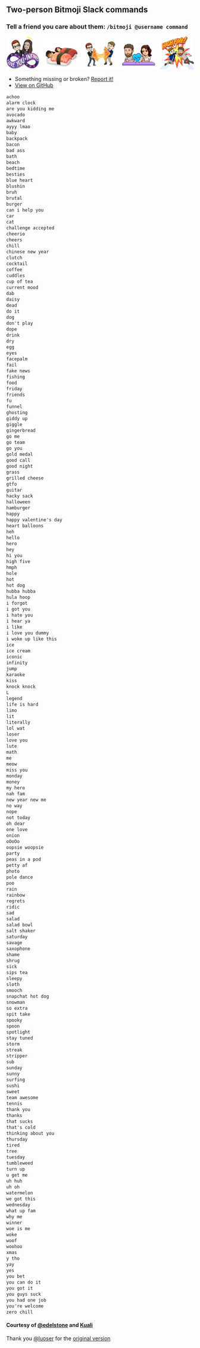 ## Two-person Bitmoji Slack commands

### Tell a friend you care about them: `/bitmoji @username command`

<img class="image" alt="Various Bitmoji" src="bitmojis.png">

- Something missing or broken? [Report it!](https://github.com/edelstone/bitmoji-slack-commands/blob/master/contributing.md)
- [View on GitHub](https://github.com/edelstone/bitmoji-slack-commands)


```
achoo
alarm clock
are you kidding me
avocado
awkward
ayyy lmao
baby
backpack
bacon
bad ass
bath
beach
bedtime
besties
blue heart
blushin
bruh
brutal
burger
can i help you
car
cat
challenge accepted
cheerio
cheers
chill
chinese new year
clutch
cocktail
coffee
cuddles
cup of tea
current mood
dab
daisy
dead
do it
dog
don't play
dope
drink
dry
egg
eyes
facepalm
fail
fake news
fishing
food
friday
friends
fu
funnel
ghosting
giddy up
giggle
gingerbread
go me
go team
go you
gold medal
good call
good night
grass
grilled cheese
gtfo
guitar
hacky sack
halloween
hamburger
happy
happy valentine's day
heart balloons
heh
hello
hero
hey
hi you
high five
hmph
hole
hot
hot dog
hubba hubba
hula hoop
i forgot
i got you
i hate you
i hear ya
i like
i love you dummy
i woke up like this
ice
ice cream
iconic
infinity
jump
karaoke
kiss
knock knock
L
legend
life is hard
limo
lit
literally
lol wat
loser
love you
lute
math
me
meow
miss you
monday
money
my hero
nah fam
new year new me
no way
nope
not today
oh dear
one love
onion
oOoOo
oopsie woopsie
party
peas in a pod
petty af
photo
pole dance
poo
rain
rainbow
regrets
ridic
sad
salad
salad bowl
salt shaker
saturday
savage
saxophone
shame
shrug
sick
sips tea
sleepy
sloth
smooch
snapchat hot dog
snowman
so extra
spit take
spooky
spoon
spotlight
stay tuned
storm
streak
stripper
sub
sunday
sunny
surfing
sushi
sweet
team awesome
tennis
thank you
thanks
that sucks
that's cold
thinking about you
thursday
tired
tree
tuesday
tumbleweed
turn up
u get me
uh huh
uh oh
watermelon
we got this
wednesday
what up fam
why me
winner
woe is me
woke
woof
woohoo
xmas
y tho
yay
yes
you bet
you can do it
you got it
you guys suck
you had one job
you're welcome
zero chill
```

#### Courtesy of [@edelstone](https://github.com/edelstone) and [Kuali](https://kuali.co)

Thank you [@luoser](https://github.com/luoser) for the [original version](https://github.com/luoser/bitmoji-slack-commands)
